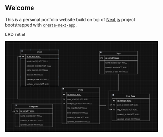 ## Welcome

This is a personal portfolio website build on top of [Next.js](https://nextjs.org/) project bootstrapped with [`create-next-app`](https://github.com/vercel/next.js/tree/canary/packages/create-next-app).

ERD initial

![ERD](public/assets/img/erd.PNG)

